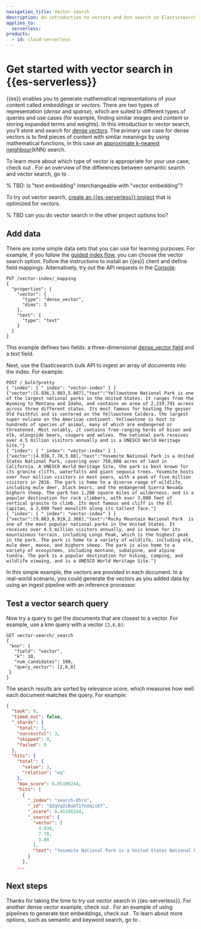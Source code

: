 ```yaml
---
navigation_title: Vector search
description: An introduction to vectors and knn search in Elasticsearch.
applies_to:
  serverless:
products:
  - id: cloud-serverless
---
```

# Get started with vector search in {{es-serverless}}

{{es}} enables you to generate mathematical representations of your content called _embeddings_ or _vectors_.
There are two types of representation (_dense_ and _sparse_), which are suited to different types of queries and use cases (for example, finding similar images and content or storing expanded terms and weights).
In this introduction to vector search, you'll store and search for [dense vectors](/solutions/search/vector/dense-vector.md).
The primary use case for dense vectors is to find pieces of content with similar meanings by using mathematical functions, in this case an [approximate k-nearest neighbour](/solutions/search/vector/knn.md)(kNN) search.

To learn more about which type of vector is appropriate for your use case, check out [](/docs/solutions/search/vector.md).
For an overview of the differences between semantic search and vector search, go to [](/solutions/search/ai-search/ai-search.md).

% TBD: Is "text embedding" interchangeable with "vector embedding"?

To try out vector search, [create an {{es-serverless}} project](/solutions/search/serverless-elasticsearch-get-started.md#elasticsearch-get-started-create-project) that is optimized for vectors.

% TBD can you do vector search in the other project options too?

## Add data

<!--
TBD: What type of data is ideal for vector search?
In addition, Elastic supports kNN vectors to implement similarity search on unstructured data beyond text, such as videos, images, and audio.
-->

There are some simple data sets that you can use for learning purposes.
For example, if you follow the [guided index flow](/solutions/search/serverless-elasticsearch-get-started.md#elasticsearch-follow-guided-index-flow), you can choose the vector search option.
Follow the instructions to install an {{es}} client and define field mappings.
Alternatively, try out the API requests in the [Console](/explore-analyze/query-filter/tools/console.md):

```console
PUT /vector-index/_mapping
{
  "properties": {
    "vector": {
      "type": "dense_vector",
      "dims": 3
    },
    "text": {
      "type": "text"
    }
  }
}
```

This example defines two fields: a three-dimensional [dense_vector field](elasticsearch://reference/elasticsearch/mapping-reference/dense-vector.md) and a text field.

Next, use the Elasticsearch bulk API to ingest an array of documents into the index.
For example:

```console
POST /_bulk?pretty
{ "index": { "_index": "vector-index" } }
{"vector":[5.936,3.083,5.087],"text":"Yellowstone National Park is one of the largest national parks in the United States. It ranges from the Wyoming to Montana and Idaho, and contains an area of 2,219,791 acress across three different states. Its most famous for hosting the geyser Old Faithful and is centered on the Yellowstone Caldera, the largest super volcano on the American continent. Yellowstone is host to hundreds of species of animal, many of which are endangered or threatened. Most notably, it contains free-ranging herds of bison and elk, alongside bears, cougars and wolves. The national park receives over 4.5 million visitors annually and is a UNESCO World Heritage Site."}
{ "index": { "_index": "vector-index" } }
{"vector":[4.938,7.78,3.88],"text":"Yosemite National Park is a United States National Park, covering over 750,000 acres of land in California. A UNESCO World Heritage Site, the park is best known for its granite cliffs, waterfalls and giant sequoia trees. Yosemite hosts over four million visitors in most years, with a peak of five million visitors in 2016. The park is home to a diverse range of wildlife, including mule deer, black bears, and the endangered Sierra Nevada bighorn sheep. The park has 1,200 square miles of wilderness, and is a popular destination for rock climbers, with over 3,000 feet of vertical granite to climb. Its most famous and cliff is the El Capitan, a 3,000 feet monolith along its tallest face."}
{ "index": { "_index": "vector-index" } }
{"vector":[9.863,8.919,2.368],"text":"Rocky Mountain National Park  is one of the most popular national parks in the United States. It receives over 4.5 million visitors annually, and is known for its mountainous terrain, including Longs Peak, which is the highest peak in the park. The park is home to a variety of wildlife, including elk, mule deer, moose, and bighorn sheep. The park is also home to a variety of ecosystems, including montane, subalpine, and alpine tundra. The park is a popular destination for hiking, camping, and wildlife viewing, and is a UNESCO World Heritage Site."}

```

In this simple example, the vectors are provided in each document.
In a real-world scenario, you could generate the vectors as you added data by using an ingest pipeline with an inference processor.

## Test a vector search query

Now try a query to get the documents that are closest to a vector.
For example, use a knn query with a vector `[2,6,0]`:

```console
GET vector-search/_search
{
 "knn": {
   "field": "vector",
   "k": 10,
   "num_candidates": 100,
   "query_vector": [2,6,0]
 }
}
```

The search results are sorted by relevance score, which measures how well each document matches the query.
For example:

```json
{
  "took": 9,
  "timed_out": false,
  "_shards": {
    "total": 3,
    "successful": 3,
    "skipped": 0,
    "failed": 0
  },
  "hits": {
    "total": {
      "value": 3,
      "relation": "eq"
    },
    "max_score": 0.95106244,
    "hits": [
      {
        "_index": "search-05ro",
        "_id": "QZqVqZcBabT17nUqiiKf",
        "_score": 0.95106244,
        "_source": {
          "vector": [
            4.938,
            7.78,
            3.88
          ],
          "text": "Yosemite National Park is a United States National Park, covering over 750,000 acres of land in California. A UNESCO World Heritage Site, the park is best known for its granite cliffs, waterfalls and giant sequoia trees. Yosemite hosts over four million visitors in most years, with a peak of five million visitors in 2016. The park is home to a diverse range of wildlife, including mule deer, black bears, and the endangered Sierra Nevada bighorn sheep. The park has 1,200 square miles of wilderness, and is a popular destination for rock climbers, with over 3,000 feet of vertical granite to climb. Its most famous and cliff is the El Capitan, a 3,000 feet monolith along its tallest face."
        }
      },
    ...
```

<!--
TBD: Provide more information about how to interpret and filter the search results.

The example in the UI is this, however model_id cannot be null so it's incomplete as-is:

```console
POST /vector-index/_search
{
  "retriever": {
    "standard": {
      "query": {
        "knn": {
          "field": "vector",
          "num_candidates": 100,
          "query_vector_builder": {
            "text_embedding": {
              "model_id": "",
              "model_text": "REPLACE WITH YOUR QUERY"
            }
          }
        }
      }
    }
  }
```
-->

## Next steps

Thanks for taking the time to try out vector search in {{es-serverless}}.
For another dense vector example, check out [](/solutions/search/vector/bring-own-vectors.md).
For an example of using pipelines to generate text embeddings, check out [](/solutions/search/vector/dense-versus-sparse-ingest-pipelines.md).
To learn about more options, such as semantic and keyword search, go to [](/solutions/search/search-approaches.md).

<!--
Choose from several memory quantization strategies to reduce bloat.
-->
